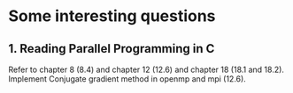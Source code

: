 # Some interesting questions

## 1. Reading Parallel Programming in C
Refer to chapter 8 (8.4) and chapter 12 (12.6) and chapter 18 (18.1 and 18.2). Implement Conjugate gradient method in openmp and mpi (12.6).